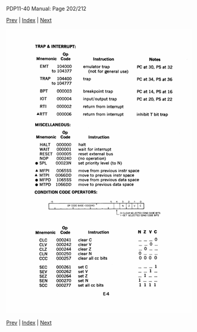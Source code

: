 PDP11-40 Manual: Page 202/212

[Prev](pdp11-40-000201.html) | [Index](index.html) | [Next](pdp11-40-000203.html)

![](pdp11-40-000202.gif)

[Prev](pdp11-40-000201.html) | [Index](index.html) | [Next](pdp11-40-000203.html)


